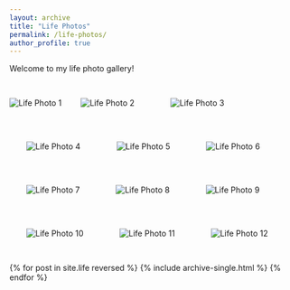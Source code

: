 ```yaml
---
layout: archive
title: "Life Photos"
permalink: /life-photos/
author_profile: true
---
```


Welcome to my life photo gallery!

<!-- You can include images manually like this: -->
<img src="/_life_photos/IMG_3851.jpeg" alt="Life Photo 1"/>
<img src="/_life_photos/IMG_4816.jpeg" alt="Life Photo 2" style="max-width: 500px; margin: 30px;" />
<img src="/_life_photos/IMG_4856.jpeg" alt="Life Photo 3" style="max-width: 500px; margin: 30px;" />
<img src="/_life_photos/IMG_5270.jpeg" alt="Life Photo 4" style="max-width: 500px; margin: 30px;" />
<img src="/_life_photos/IMG_5579.jpeg" alt="Life Photo 5" style="max-width: 500px; margin: 30px;" />
<img src="/_life_photos/IMG_5977.jpeg" alt="Life Photo 6" style="max-width: 500px; margin: 30px;" />
<img src="/_life_photos/IMG_6044.jpeg" alt="Life Photo 7" style="max-width: 500px; margin: 30px;" />
<img src="/_life_photos/IMG_6112.jpeg" alt="Life Photo 8" style="max-width: 500px; margin: 30px;" />
<img src="/_life_photos/IMG_6220.jpeg" alt="Life Photo 9" style="max-width: 500px; margin: 30px;" />
<img src="/_life_photos/IMG_6588.jpeg" alt="Life Photo 10" style="max-width: 500px; margin: 30px;" />
<img src="/_life_photos/IMG_7042.jpeg" alt="Life Photo 11" style="max-width: 500px; margin: 30px;" />
<img src="/_life_photos/IMG_7107.jpeg" alt="Life Photo 12" style="max-width: 500px; margin: 30px;" />

<!-- Or, if you're using posts in a collection like _life/, you can loop them here -->
{% for post in site.life reversed %}
  {% include archive-single.html %}
{% endfor %}
